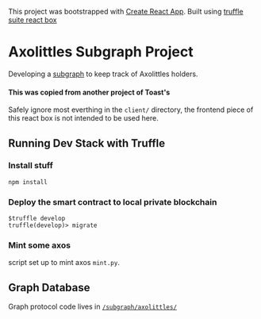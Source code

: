 This project was bootstrapped with [Create React App](https://github.com/facebook/create-react-app).
Built using [truffle suite react box](https://www.trufflesuite.com/boxes/react)

# Axolittles Subgraph Project
Developing a [subgraph](https://thegraph.com/en/) to keep track of Axolittles holders.

#### This was copied from another project of Toast's
Safely ignore most everthing in the `client/` directory, the frontend piece of this react box is not intended to be used here.

## Running Dev Stack with Truffle

### Install stuff
```
npm install
```

### Deploy the smart contract to local private blockchain
```
$truffle develop
truffle(develop)> migrate
```

### Mint some axos
script set up to mint axos `mint.py`.

## Graph Database
Graph protocol code lives in [`/subgraph/axolittles/`](/subgraph/axolittles/)
